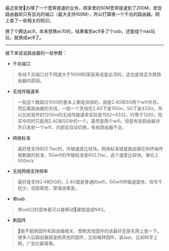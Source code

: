最近家里办理了一个宽带提速的业务，把家里的50M宽带提速到了200M，发现路由器却只有百兆的端口（最大支持100M），所以打算换一个千兆的路由器。网上查了一些相关的知识。

换了个腾达ac9，本来想换ac10的，结果看到ac9多了个usb，还能组个nas玩玩，就换成ac9了。

---

接下来说说路由器的一些参数：
 - 千兆端口
 > 有线千兆端口对于网速大于100M的家庭来说是必须的，这也是我这次换路由器的原因。
 - 无线传输速率
 > 一般这个数超过1000的基本上都是双频的，就是2.4G和5G两个wifi并存，然后看路由器的天线，一般一个天线在2.4G下是150m，5G下是433m，所以比如宣传的1200m的无线传输速率实际是150*2+433*2，约等于1200，现实中同时只能用2.4G和5G中的一个。虽然是两个wifi，但是有些路由器对外只发射一个wifi，内部会自动切换，有些路由器不会。
 - 网络标准
 > 最好是支持802.11ac的，传输速度比较快。网络标准就是路由器在和终端传输数据的标准，5Gwifi的传输标准是802.11ac，这个速度比较快。理论上500m/s
 - 无线网络支持频率
 > 最好是支持2.4和5G的，2.4G就是普通的wifi，5Gwifi传输速度快，信号干扰少，但距离短，穿墙效果差。
 - 带usb
 > 带usb口的意味着可以接移动硬盘组成NAS。
 - 刷固件
 > 能不能刷固件和路由器相关，想刷其他固件的话最好还是先网上查一下。很多人玩路由器就是刷其他的固件，比如梅林固件，装app，比如科学上网，广告拦截等等。